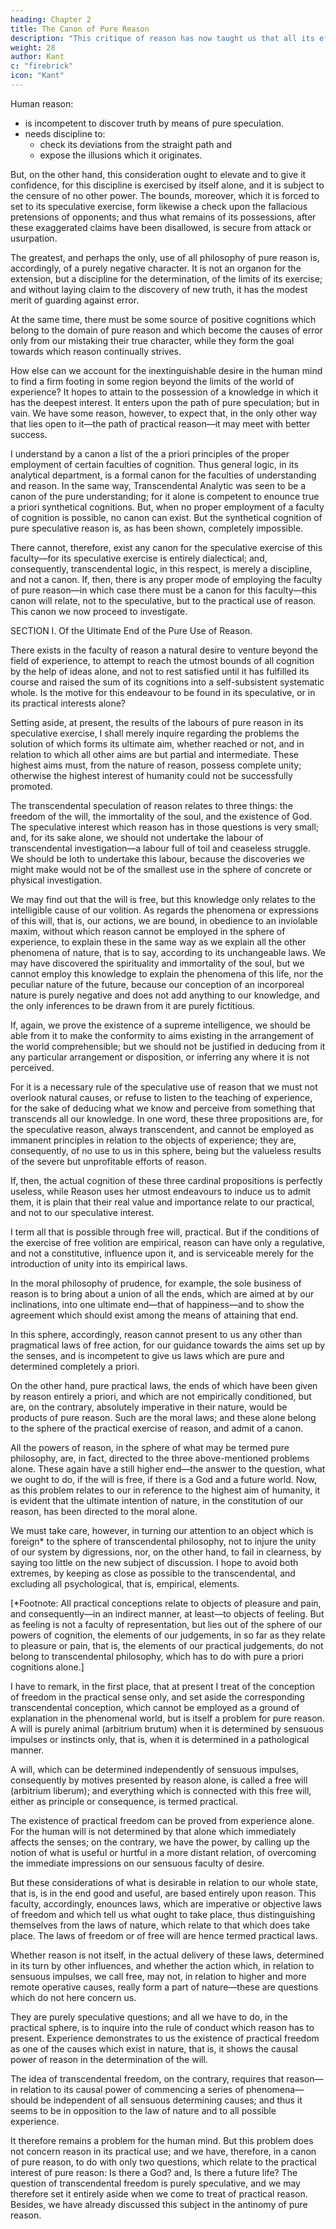 ```yaml
---
heading: Chapter 2
title: The Canon of Pure Reason
description: "This critique of reason has now taught us that all its efforts to extend the bounds of knowledge are utterly fruitless"
weight: 28
author: Kant
c: "firebrick"
icon: "Kant"
---
```



Human reason:
- is incompetent to discover truth by means of pure speculation.
- needs discipline to:
  - check its deviations from the straight path and
  - expose the illusions which it originates. 

But, on the other hand, this consideration ought to elevate and to give it confidence, for this discipline is exercised by itself alone, and it is subject to the censure of no other power. The bounds, moreover, which it is forced to set to its speculative exercise, form likewise a check upon the fallacious pretensions of opponents; and thus what remains of its possessions, after these exaggerated claims have been disallowed, is secure from attack or usurpation. 

The greatest, and perhaps the only, use of all philosophy of pure reason is, accordingly, of a purely negative character. It is not an organon for the extension, but a discipline for the determination, of the limits of its exercise; and without laying claim to the discovery of new truth, it has the modest merit of guarding against error.

At the same time, there must be some source of positive cognitions which belong to the domain of pure reason and which become the causes of error only from our mistaking their true character, while they form the goal towards which reason continually strives.

How else can we account for the inextinguishable desire in the human mind to find a firm footing in some region beyond the limits of the world of experience? It hopes to attain to the possession of a knowledge in which it has the deepest interest. It enters upon the path of pure speculation; but in vain. We have some reason, however, to expect that, in the only other way that lies open to it—the path of practical reason—it may meet with better success.

I understand by a canon a list of the a priori principles of the proper employment of certain faculties of cognition. Thus general logic, in its analytical department, is a formal canon for the faculties of understanding and reason. In the same way, Transcendental Analytic was seen to be a canon of the pure understanding; for it alone is competent to enounce true a priori synthetical cognitions. But, when no proper employment of a faculty of cognition is possible, no canon can exist. But the synthetical cognition of pure speculative reason is, as has been shown, completely impossible. 

There cannot, therefore, exist any canon for the speculative exercise of this faculty—for its speculative exercise is entirely dialectical; and, consequently, transcendental logic, in this respect, is merely a discipline, and not a canon. If, then, there is any proper mode of employing the faculty of pure reason—in which case there must be a canon for this faculty—this canon will relate, not to the speculative, but to the practical use of reason. This canon we now proceed to investigate.

SECTION I. Of the Ultimate End of the Pure Use of Reason.

There exists in the faculty of reason a natural desire to venture beyond the field of experience, to attempt to reach the utmost bounds of all cognition by the help of ideas alone, and not to rest satisfied until it has fulfilled its course and raised the sum of its cognitions into a self-subsistent systematic whole. Is the motive for this endeavour to be found in its speculative, or in its practical interests alone?

Setting aside, at present, the results of the labours of pure reason in its speculative exercise, I shall merely inquire regarding the problems the solution of which forms its ultimate aim, whether reached or not, and in relation to which all other aims are but partial and intermediate. These highest aims must, from the nature of reason, possess complete unity; otherwise the highest interest of humanity could not be successfully promoted.

The transcendental speculation of reason relates to three things: the freedom of the will, the immortality of the soul, and the existence of God. The speculative interest which reason has in those questions is very small; and, for its sake alone, we should not undertake the labour of transcendental investigation—a labour full of toil and ceaseless struggle. We should be loth to undertake this labour, because the discoveries we might make would not be of the smallest use in the sphere of concrete or physical investigation. 

We may find out that the will is free, but this knowledge only relates to the intelligible cause of our volition. As regards the phenomena or expressions of this will, that is, our actions, we are bound, in obedience to an inviolable maxim, without which reason cannot be employed in the sphere of experience, to explain these in the same way as we explain all the other phenomena of nature, that is to say, according to its unchangeable laws. We may have discovered the spirituality and immortality of the soul, but we cannot employ this knowledge to explain the phenomena of this life, nor the peculiar nature of the future, because our conception of an incorporeal nature is purely negative and does not add anything to our knowledge, and the only inferences to be drawn from it are purely fictitious. 

If, again, we prove the existence of a supreme intelligence, we should be able from it to make the conformity to aims existing in the arrangement of the world comprehensible; but we should not be justified in deducing from it any particular arrangement or disposition, or inferring any where it is not perceived. 

For it is a necessary rule of the speculative use of reason that we must not overlook natural causes, or refuse to listen to the teaching of experience, for the sake of deducing what we know and perceive from something that transcends all our knowledge. In one word, these three propositions are, for the speculative reason, always transcendent, and cannot be employed as immanent principles in relation to the objects of experience; they are, consequently, of no use to us in this sphere, being but the valueless results of the severe but unprofitable efforts of reason.

If, then, the actual cognition of these three cardinal propositions is perfectly useless, while Reason uses her utmost endeavours to induce us to admit them, it is plain that their real value and importance relate to our practical, and not to our speculative interest.

I term all that is possible through free will, practical. But if the conditions of the exercise of free volition are empirical, reason can have only a regulative, and not a constitutive, influence upon it, and is serviceable merely for the introduction of unity into its empirical laws. 

In the moral philosophy of prudence, for example, the sole business of reason is to bring about a union of all the ends, which are aimed at by our inclinations, into one ultimate end—that of happiness—and to show the agreement which should exist among the means of attaining that end. 

In this sphere, accordingly, reason cannot present to us any other than pragmatical laws of free action, for our guidance towards the aims set up by the senses, and is incompetent to give us laws which are pure and determined completely a priori. 

On the other hand, pure practical laws, the ends of which have been given by reason entirely a priori, and which are not empirically conditioned, but are, on the contrary, absolutely imperative in their nature, would be products of pure reason. Such are the moral laws; and these alone belong to the sphere of the practical exercise of reason, and admit of a canon.

All the powers of reason, in the sphere of what may be termed pure philosophy, are, in fact, directed to the three above-mentioned problems alone. These again have a still higher end—the answer to the question, what we ought to do, if the will is free, if there is a God and a future world. Now, as this problem relates to our in reference to the highest aim of humanity, it is evident that the ultimate intention of nature, in the constitution of our reason, has been directed to the moral alone.

We must take care, however, in turning our attention to an object which is foreign* to the sphere of transcendental philosophy, not to injure the unity of our system by digressions, nor, on the other hand, to fail in clearness, by saying too little on the new subject of discussion. I hope to avoid both extremes, by keeping as close as possible to the transcendental, and excluding all psychological, that is, empirical, elements.

[*Footnote: All practical conceptions relate to objects of pleasure and pain, and consequently—in an indirect manner, at least—to objects of feeling. But as feeling is not a faculty of representation, but lies out of the sphere of our powers of cognition, the elements of our judgements, in so far as they relate to pleasure or pain, that is, the elements of our practical judgements, do not belong to transcendental philosophy, which has to do with pure a priori cognitions alone.]


I have to remark, in the first place, that at present I treat of the conception of freedom in the practical sense only, and set aside the corresponding transcendental conception, which cannot be employed as a ground of explanation in the phenomenal world, but is itself a problem for pure reason. A will is purely animal (arbitrium brutum) when it is determined by sensuous impulses or instincts only, that is, when it is determined in a pathological manner.

A will, which can be determined independently of sensuous impulses, consequently by motives presented by reason alone, is called a free will (arbitrium liberum); and everything which is connected with this free will, either as principle or consequence, is termed practical.

The existence of practical freedom can be proved from experience alone. For the human will is not determined by that alone which immediately affects the senses; on the contrary, we have the power, by calling up the notion of what is useful or hurtful in a more distant relation, of overcoming the immediate impressions on our sensuous faculty of desire. 

But these considerations of what is desirable in relation to our whole state, that is, is in the end good and useful, are based entirely upon reason. This faculty, accordingly, enounces laws, which are imperative or objective laws of freedom and which tell us what ought to take place, thus distinguishing themselves from the laws of nature, which relate to that which does take place. The laws of freedom or of free will are hence termed practical laws.

Whether reason is not itself, in the actual delivery of these laws, determined in its turn by other influences, and whether the action which, in relation to sensuous impulses, we call free, may not, in relation to higher and more remote operative causes, really form a part of nature—these are questions which do not here concern us.

They are purely speculative questions; and all we have to do, in the practical sphere, is to inquire into the rule of conduct which reason has to present. Experience demonstrates to us the existence of practical freedom as one of the causes which exist in nature, that is, it shows the causal power of reason in the determination of the will.

The idea of transcendental freedom, on the contrary, requires that reason—in relation to its causal power of commencing a series of phenomena—should be independent of all sensuous determining causes; and thus it seems to be in opposition to the law of nature and to all possible experience. 

It therefore remains a problem for the human mind. But this problem does not concern reason in its practical use; and we have, therefore, in a canon of pure reason, to do with only two questions, which relate to the practical interest of pure reason: Is there a God? and, Is there a future life? The question of transcendental freedom is purely speculative, and we may therefore set it entirely aside when we come to treat of practical reason. Besides, we have already discussed this subject in the antinomy of pure reason.
